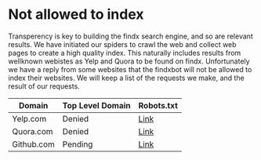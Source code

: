 # Not allowed to index

Transperency is key to building the findx search engine, and so are relevant results. We have initiated our spiders to crawl the web and collect web pages to create a high quality index. This naturally includes results from wellknown webistes as Yelp and Quora to be found on findx. Unfortunately we have a reply from some websites that the findxbot will not be allowed to index their websites.
We will keep a list of the requests we make, and the result of our requests.


| Domain | Top Level Domain | Robots.txt | 
| ---- | ---- | ---- | 
| Yelp.com | Denied | [Link](https://www.yelp.com/robots.txt) |   
| Quora.com | Denied | [Link](https://www.quora.com/robots.txt) | 
| Github.com | Pending | [Link](https://github.com/robots.txt) | 



